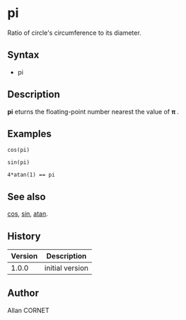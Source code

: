 

# pi

Ratio of circle's circumference to its diameter.

## Syntax

- pi

## Description


  <p><b>pi</b> eturns the floating-point number nearest the value of <b>π </b>.</p>


## Examples

```Nelson
cos(pi)
```
```Nelson
sin(pi)
```
```Nelson
4*atan(1) == pi
```

## See also

[cos](../trigonometric_functions/cos.md), [sin](../trigonometric_functions/sin.md), [atan](../trigonometric_functions/atan.md).
## History

|Version|Description|
|------|------|
|1.0.0|initial version|


## Author

Allan CORNET




